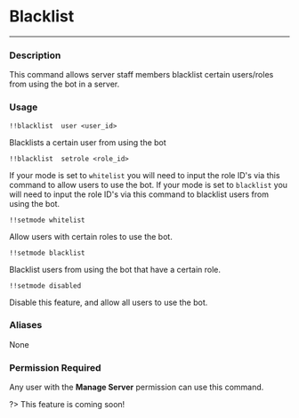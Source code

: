 # Blacklist
---
### Description
This command allows server staff members blacklist certain users/roles from using the bot in a server.

### Usage
```
!!blacklist  user <user_id>
```
Blacklists a certain user from using the bot
```
!!blacklist  setrole <role_id>
```
If your mode is set to `whitelist` you will need to input the role ID's via this command to allow users to use the bot.
If your mode is set to `blacklist` you will need to input the role ID's via this command to blacklist users from using the bot.
```
!!setmode whitelist
```
Allow users with certain roles to use the bot.
```
!!setmode blacklist
```
Blacklist users from using the bot that have a certain role.
```
!!setmode disabled
```
Disable this feature, and allow all users to use the bot.
### Aliases
None

### Permission Required
Any user with the **Manage Server** permission can use this command.

?> This feature is coming soon! 

